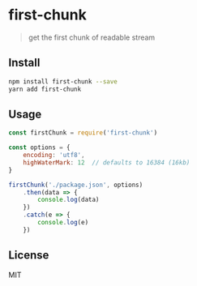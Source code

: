 # first-chunk

> get the first chunk of readable stream

## Install

```bash
npm install first-chunk --save
yarn add first-chunk
```

## Usage

```javascript
const firstChunk = require('first-chunk')

const options = {
    encoding: 'utf8',
    highWaterMark: 12  // defaults to 16384 (16kb)
}

firstChunk('./package.json', options)
    .then(data => {
        console.log(data)
    })
    .catch(e => {
        console.log(e)
    })
```

## License

MIT
